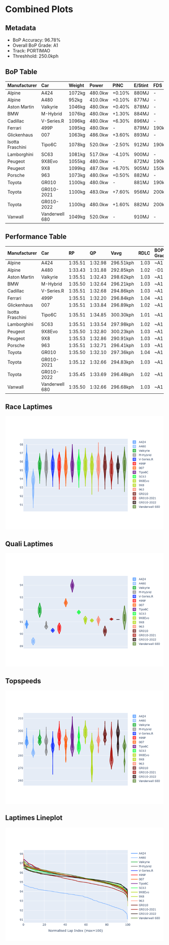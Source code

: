 # Combined Plots

## Metadata

- BoP Accuracy: 96.78%
- Overall BoP Grade: A1
- Track: PORTIMAO
- Threshhold: 250.0kph

## BoP Table
| Manufacturer     | Car            | Weight   | Power   | PINC   | E/Stint   | FDS    | RDP    | QDP    | TDP    |
|:-----------------|:---------------|:---------|:--------|:-------|:----------|:-------|:-------|:-------|:-------|
| Alpine           | A424           | 1072kg   | 480.0kw | +0.10% | 880MJ     | -      | 52.35% | 61.85% | 27.84% |
| Alpine           | A480           | 952kg    | 410.0kw | +0.10% | 877MJ     | -      | 54.51% | 76.19% | 54.04% |
| Aston Martin     | Valkyrie       | 1046kg   | 480.0kw | +0.40% | 878MJ     | -      | 53.59% | 53.33% | 21.51% |
| BMW              | M-Hybrid       | 1076kg   | 480.0kw | +1.30% | 884MJ     | -      | 53.26% | 57.23% | 34.54% |
| Cadillac         | V-Series.R     | 1096kg   | 480.0kw | +6.30% | 896MJ     | -      | 47.80% | 56.73% | 19.63% |
| Ferrari          | 499P           | 1095kg   | 480.0kw | -      | 879MJ     | 190kph | 53.02% | 42.32% | 9.88%  |
| Glickenhaus      | 007            | 1063kg   | 486.0kw | +3.60% | 893MJ     | -      | 46.49% | 46.07% | 47.78% |
| Isotta Fraschini | Tipo6C         | 1078kg   | 520.0kw | -2.50% | 912MJ     | 190kph | 43.95% | 47.22% | 31.53% |
| Lamborghini      | SC63           | 1081kg   | 517.0kw | -4.10% | 900MJ     | -      | 46.33% | 59.50% | 29.33% |
| Peugeot          | 9X8Evo         | 1055kg   | 480.0kw | -      | 872MJ     | 190kph | 48.47% | 51.26% | 16.02% |
| Peugeot          | 9X8            | 1099kg   | 487.0kw | +6.70% | 905MJ     | 150kph | 54.07% | 57.08% | 10.80% |
| Porsche          | 963            | 1073kg   | 480.0kw | +0.50% | 882MJ     | -      | 50.87% | 45.25% | 30.77% |
| Toyota           | GR010          | 1100kg   | 480.0kw | -      | 881MJ     | 190kph | 52.43% | 57.12% | 12.82% |
| Toyota           | GR010-2021     | 1100kg   | 483.0kw | +7.60% | 956MJ     | 200kph | 54.09% | 52.67% | 26.37% |
| Toyota           | GR010-2022     | 1100kg   | 480.0kw | +1.60% | 882MJ     | 200kph | 53.48% | 69.44% | 7.86%  |
| Vanwall          | Vanderwell 680 | 1049kg   | 520.0kw | -      | 910MJ     | -      | 53.41% | 56.28% | 29.85% |

## Performance Table
| Manufacturer     | Car            | RP      | QP      | Vavg      |   RDLC | BOP-Grade   | Match   |
|:-----------------|:---------------|:--------|:--------|:----------|-------:|:------------|:--------|
| Alpine           | A424           | 1:35.51 | 1:32.98 | 296.51kph |   1.03 | ~A1         | 99.01%  |
| Alpine           | A480           | 1:33.43 | 1:31.88 | 292.85kph |   1.02 | -D1         | 65.48%  |
| Aston Martin     | Valkyrie       | 1:35.51 | 1:32.43 | 298.62kph |   1.03 | ~A1         | 100.00% |
| BMW              | M-Hybrid       | 1:35.50 | 1:32.64 | 296.21kph |   1.03 | ~A1         | 99.02%  |
| Cadillac         | V-Series.R     | 1:35.51 | 1:32.68 | 294.86kph |   1.03 | ~A1         | 99.62%  |
| Ferrari          | 499P           | 1:35.51 | 1:32.20 | 296.84kph |   1.04 | ~A1         | 99.93%  |
| Glickenhaus      | 007            | 1:35.51 | 1:33.84 | 296.89kph |   1.02 | ~A1         | 95.10%  |
| Isotta Fraschini | Tipo6C         | 1:35.51 | 1:34.85 | 300.30kph |   1.01 | ~A1         | 95.52%  |
| Lamborghini      | SC63           | 1:35.51 | 1:33.54 | 297.98kph |   1.02 | ~A1         | 99.64%  |
| Peugeot          | 9X8Evo         | 1:35.50 | 1:32.80 | 300.23kph |   1.03 | ~A1         | 98.79%  |
| Peugeot          | 9X8            | 1:35.53 | 1:32.86 | 290.91kph |   1.03 | ~A1         | 99.94%  |
| Porsche          | 963            | 1:35.51 | 1:32.71 | 296.41kph |   1.03 | ~A1         | 99.83%  |
| Toyota           | GR010          | 1:35.50 | 1:32.10 | 297.36kph |   1.04 | ~A1         | 99.71%  |
| Toyota           | GR010-2021     | 1:35.12 | 1:32.66 | 294.83kph |   1.03 | ~A1         | 100.00% |
| Toyota           | GR010-2022     | 1:35.45 | 1:33.69 | 296.48kph |   1.02 | ~A1         | 100.00% |
| Vanwall          | Vanderwell 680 | 1:35.50 | 1:32.66 | 296.68kph |   1.03 | ~A1         | 96.88%  |

## Race Laptimes
![Race Laptimes](images/race_violin.png)

## Quali Laptimes
![Quali Laptimes](images/quali_violin.png)

## Topspeeds
![Topspeeds](images/topspeed_violin.png)

## Laptimes Lineplot
![Laptimes Lineplot](images/laptime_line.png)

